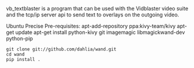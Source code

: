 vb_textblaster is a program that can be used with the Vidblaster video suite and 
the tcp/ip server api to send text to overlays on the outgoing video.



Ubuntu Precise Pre-requisites:
	apt-add-repository ppa:kivy-team/kivy
	apt-get update
	apt-get install python-kivy git imagemagic libmagickwand-dev python-pip

	git clone git://github.com/dahlia/wand.git
	cd wand
	pip install .

